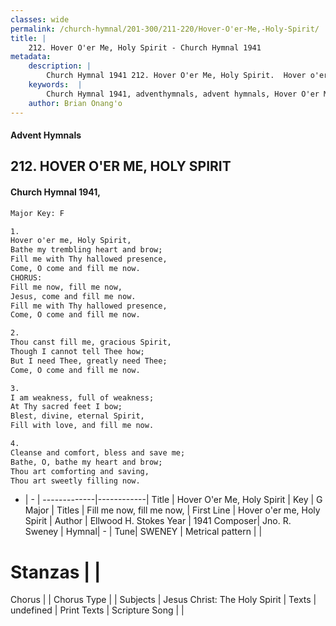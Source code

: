 ```yaml
---
classes: wide
permalink: /church-hymnal/201-300/211-220/Hover-O'er-Me,-Holy-Spirit/
title: |
    212. Hover O'er Me, Holy Spirit - Church Hymnal 1941
metadata:
    description: |
        Church Hymnal 1941 212. Hover O'er Me, Holy Spirit.  Hover o'er me, Holy Spirit, Bathe my trembling heart and brow; Fill me with Thy hallowed presence, Come, O come and fill me now. CHORUS: Fill me now, fill me now, Jesus, come and fill me now. Fill me with Thy hallowed presence, Come, O come and fill me now.  
    keywords:  |
        Church Hymnal 1941, adventhymnals, advent hymnals, Hover O'er Me, Holy Spirit, Hover o'er me, Holy Spirit. Fill me now, fill me now,
    author: Brian Onang'o
---
```


#### Advent Hymnals
## 212. HOVER O'ER ME, HOLY SPIRIT
####  Church Hymnal 1941,

```txt
Major Key: F

1.
Hover o'er me, Holy Spirit,
Bathe my trembling heart and brow;
Fill me with Thy hallowed presence,
Come, O come and fill me now.
CHORUS:
Fill me now, fill me now,
Jesus, come and fill me now.
Fill me with Thy hallowed presence,
Come, O come and fill me now.

2.
Thou canst fill me, gracious Spirit,
Though I cannot tell Thee how;
But I need Thee, greatly need Thee;
Come, O come and fill me now.

3.
I am weakness, full of weakness;
At Thy sacred feet I bow;
Blest, divine, eternal Spirit,
Fill with love, and fill me now.

4.
Cleanse and comfort, bless and save me;
Bathe, O, bathe my heart and brow;
Thou art comforting and saving,
Thou art sweetly filling now.


```

- |   -  |
-------------|------------|
Title | Hover O'er Me, Holy Spirit |
Key | G Major |
Titles | Fill me now, fill me now, |
First Line | Hover o'er me, Holy Spirit |
Author | Ellwood H. Stokes
Year | 1941
Composer| Jno. R. Sweney |
Hymnal|  - |
Tune| SWENEY |
Metrical pattern | |
# Stanzas |  |
Chorus |  |
Chorus Type |  |
Subjects | Jesus Christ: The Holy Spirit |
Texts | undefined |
Print Texts | 
Scripture Song |  |
    
